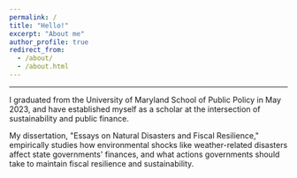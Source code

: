```yaml
---
permalink: /
title: "Hello!"
excerpt: "About me"
author_profile: true
redirect_from: 
  - /about/
  - /about.html
---
```




------
I graduated from the University of Maryland School of Public Policy in May 2023, and have established myself as a scholar at the intersection of sustainability and public finance. 

My dissertation, "Essays on Natural Disasters and Fiscal Resilience," empirically studies how environmental shocks like weather-related disasters affect state governments' finances, and what actions governments should take to maintain fiscal resilience and sustainability.
